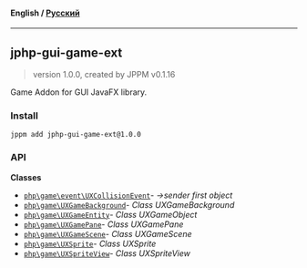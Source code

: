 #### **English** / [Русский](README.ru.md)

---

## jphp-gui-game-ext
> version 1.0.0, created by JPPM v0.1.16

Game Addon for GUI JavaFX library.

### Install
```
jppm add jphp-gui-game-ext@1.0.0
```

### API
**Classes**
- [`php\game\event\UXCollisionEvent`](https://github.com/jphp-compiler/jphp/blob/master/exts/jphp-gui-game-ext/api-docs/classes/php/game/event/UXCollisionEvent.md)- _->sender first object_
- [`php\game\UXGameBackground`](https://github.com/jphp-compiler/jphp/blob/master/exts/jphp-gui-game-ext/api-docs/classes/php/game/UXGameBackground.md)- _Class UXGameBackground_
- [`php\game\UXGameEntity`](https://github.com/jphp-compiler/jphp/blob/master/exts/jphp-gui-game-ext/api-docs/classes/php/game/UXGameEntity.md)- _Class UXGameObject_
- [`php\game\UXGamePane`](https://github.com/jphp-compiler/jphp/blob/master/exts/jphp-gui-game-ext/api-docs/classes/php/game/UXGamePane.md)- _Class UXGamePane_
- [`php\game\UXGameScene`](https://github.com/jphp-compiler/jphp/blob/master/exts/jphp-gui-game-ext/api-docs/classes/php/game/UXGameScene.md)- _Class UXGameScene_
- [`php\game\UXSprite`](https://github.com/jphp-compiler/jphp/blob/master/exts/jphp-gui-game-ext/api-docs/classes/php/game/UXSprite.md)- _Class UXSprite_
- [`php\game\UXSpriteView`](https://github.com/jphp-compiler/jphp/blob/master/exts/jphp-gui-game-ext/api-docs/classes/php/game/UXSpriteView.md)- _Class UXSpriteView_